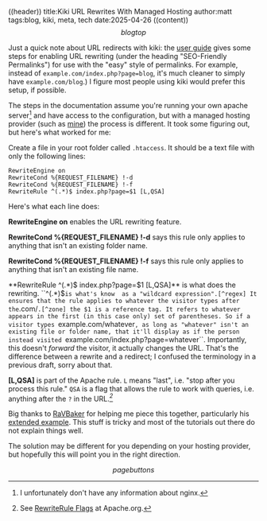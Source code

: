 ((header))
title:Kiki URL Rewrites With Managed Hosting
author:matt
tags:blog, kiki, meta, tech
date:2025-04-26
((content))
$$blogtop$$

Just a quick note about URL redirects with kiki: the [user guide](https://tomodashi.com/kikidemo/help/user_guide) gives some steps for enabling URL rewriting (under the heading "SEO-Friendly Permalinks") for use with the "easy" style of permalinks. For example, instead of ``example.com/index.php?page=blog``, it's much cleaner to simply have ``example.com/blog``.) I figure most people using kiki would prefer this setup, if possible.

The steps in the documentation assume you're running your own apache server[^nginx] and have access to the configuration, but with a managed hosting provider (such as [mine](https://nearlyfreespeech.net)) the process is different. It took some figuring out, but here's what worked for me:

Create a file in your root folder called ``.htaccess``. It should be a text file with only the following lines:

```
RewriteEngine on
RewriteCond %{REQUEST_FILENAME} !-d
RewriteCond %{REQUEST_FILENAME} !-f
RewriteRule ^(.*)$ index.php?page=$1 [L,QSA]
```

Here's what each line does:

**RewriteEngine on** enables the URL rewriting feature.

**RewriteCond %{REQUEST_FILENAME} !-d** says this rule only applies to anything that isn't an existing folder name.

**RewriteCond %{REQUEST_FILENAME} !-f** says this rule only applies to anything that isn't an existing file name.

**RewriteRule ^(.*)$ index.php?page=$1 [L,QSA]** is what does the rewriting. ``^(.*)$`` is what's know 
as a "wildcard expression".[^regex] It ensures that the rule applies to whatever the visitor types after the ``.com/``.[^zone] the $1 is a reference tag. It refers to whatever appears in the first (in this case only) set of parentheses. So if a visitor types ``example.com/whatever``, as long as "whatever" isn't an existing file or folder name, that it'll display as if the person instead visited ``example.com/index.php?page=whatever``. Importantly, this doesn't *forward* the visitor, it actually changes the URL. That's the difference between a rewrite and a redirect; I confused the terminology in a previous draft, sorry about that.

**[L,QSA]** is part of the Apache rule. ``L`` means "last", i.e. "stop after you process this rule." ``QSA`` is a flag that allows the rule to work with queries, i.e. anything after the ``?`` in the URL.*[^rewrite]*

Big thanks to [RaVBaker](https://gist.github.com/RaVbaker/2254618) for helping me piece this together, particularly his [extended example](https://gist.github.com/RaVbaker/2254618#extended-example). This stuff is tricky and most of the tutorials out there do not explain things well.

The solution may be different for you depending on your hosting provider, but hopefully this will point you in the right direction.

$$pagebuttons$$

[^nginx]: I unfortunately don't have any information about nginx.

[^regex]: To get even more into the weeds: the ``^`` means "the beginning of the line". The ``$`` means "the end of the line". The ``.`` means "any letter, number or symbol". The ``*`` means "I'll keep looking for the previous thing until you tell me to stop". Putting the wildcard in parentheses like ``(.*)`` means you can refer to whatever is between them later in the expression with ``$1``. Regular expressions are [very powerful](https://xkcd.com/208/), but they can make your head spin a bit.

[^zone]: Or in my case of course, ``.zone/``

[^rewrite]: See [RewriteRule Flags](https://httpd.apache.org/docs/current/rewrite/flags.html) at Apache.org.